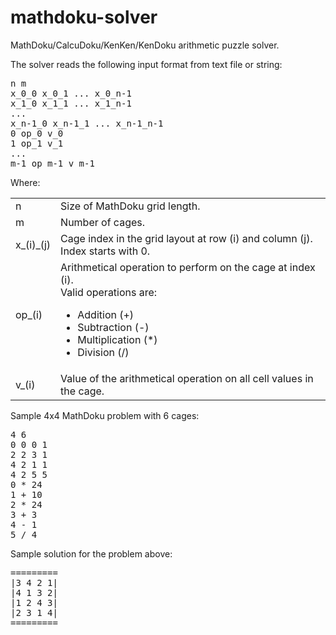 mathdoku-solver
===============

MathDoku/CalcuDoku/KenKen/KenDoku arithmetic puzzle solver.

The solver reads the following input format from text file or string:
<pre>
n m
x_0_0 x_0_1 ... x_0_n-1
x_1_0 x_1_1 ... x_1_n-1
...
x_n-1_0 x_n-1_1 ... x_n-1_n-1
0 op_0 v_0
1 op_1 v_1
...
m-1 op_m-1 v_m-1
</pre>

Where:
<table>
<tr>
	<td>n</td>
	<td>Size of MathDoku grid length.</td>
<tr>
	<td>m</td>
	<td>Number of cages.</td>
<tr>
	<td>x_(i)_(j)</td>
	<td>
		Cage index in the grid layout at row (i) and column (j).<br />
		Index starts with 0.
	</td>
<tr>
	<td>op_(i)</td>
	<td>
		Arithmetical operation to perform on the cage at index (i).<br />
		Valid operations are:
		<ul>
			<li>Addition (+)
			<li>Subtraction (-)
			<li>Multiplication (*)
			<li>Division (/)
		</ul>
	</td>
<tr>
	<td>v_(i)</td>
	<td>Value of the arithmetical operation on all cell values in the cage.</td>
</table>

Sample 4x4 MathDoku problem with 6 cages:
<pre>
4 6
0 0 0 1
2 2 3 1
4 2 1 1
4 2 5 5
0 * 24
1 + 10
2 * 24
3 + 3
4 - 1
5 / 4
</pre>

Sample solution for the problem above:
<pre>
=========
|3 4 2 1|
|4 1 3 2|
|1 2 4 3|
|2 3 1 4|
=========
</pre>
